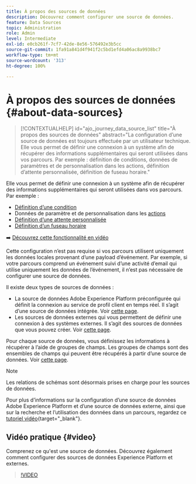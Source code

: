 ```yaml
---
title: À propos des sources de données
description: Découvrez comment configurer une source de données.
feature: Data Sources
topic: Administration
role: Admin
level: Intermediate
exl-id: e0cb261f-7cf7-42de-8e56-576492e3b5cc
source-git-commit: 1fa91a841d4f941f2c5bd1efd4a06ac8a9938bc7
workflow-type: tm+mt
source-wordcount: '313'
ht-degree: 100%

---
```


# À propos des sources de données {#about-data-sources}

>[!CONTEXTUALHELP]
>id="ajo_journey_data_source_list"
>title="À propos des sources de données"
>abstract="La configuration d’une source de données est toujours effectuée par un utilisateur technique. Elle vous permet de définir une connexion à un système afin de récupérer des informations supplémentaires qui seront utilisées dans vos parcours. Par exemple : définition de conditions, données de paramètres et de personnalisation dans les actions, définition d’attente personnalisée, définition de fuseau horaire."

Elle vous permet de définir une connexion à un système afin de récupérer des informations supplémentaires qui seront utilisées dans vos parcours. Par exemple :

* [Définition d’une condition](../building-journeys/condition-activity.md)
* Données de paramètre et de personnalisation dans les [actions](../action/action.md)
* [Définition d’une attente personnalisée](../building-journeys/wait-activity.md#custom)
* [Définition d’un fuseau horaire](../building-journeys/timezone-management.md)

➡️ [Découvrez cette fonctionnalité en vidéo](#video)

Cette configuration n’est pas requise si vos parcours utilisent uniquement les données locales provenant d’une payload d’événement. Par exemple, si votre parcours comprend un événement suivi d’une activité d’email qui utilise uniquement les données de l’événement, il n’est pas nécessaire de configurer une source de données.

Il existe deux types de sources de données :

* La source de données Adobe Experience Platform préconfigurée qui définit la connexion au service de profil client en temps réel. Il s’agit d’une source de données intégrée. Voir [cette page](../datasource/adobe-experience-platform-data-source.md).
* Les sources de données externes qui vous permettent de définir une connexion à des systèmes externes. Il s’agit des sources de données que vous pouvez créer. Voir [cette page](../datasource/external-data-sources.md).

Pour chaque source de données, vous définissez les informations à récupérer à l’aide de groupes de champs. Les groupes de champs sont des ensembles de champs qui peuvent être récupérés à partir d’une source de données. Voir [cette page](../datasource/configure-data-sources.md#define-field-groups).

>[!NOTE]
>
>Les relations de schémas sont désormais prises en charge pour les sources de données.

Pour plus d’informations sur la configuration d’une source de données Adobe Experience Platform et d’une source de données externe, ainsi que sur la recherche et l’utilisation des données dans un parcours, regardez ce [tutoriel vidéo](https://experienceleague.adobe.com/docs/journey-optimizer-learn/tutorials/journey-configuration/configure-data-sources.html?lang=fr){target=&quot;_blank&quot;}.

## Vidéo pratique {#video}

Comprenez ce qu&#39;est une source de données. Découvrez également comment configurer des sources de données Experience Platform et externes.

>[!VIDEO](https://video.tv.adobe.com/v/334256?quality=12)

